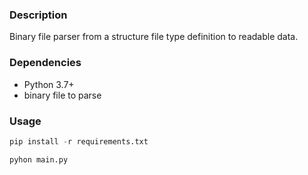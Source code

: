### Description
Binary file parser from a structure file type definition to readable data.

### Dependencies
* Python 3.7+
* binary file to parse

### Usage
```python
pip install -r requirements.txt
```
```python
pyhon main.py 
```